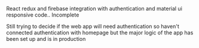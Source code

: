 React redux and firebase integration with authentication and material ui responsive code.. Incomplete

Still trying to decide if the web app will need authentication so haven't connected authentication with homepage but the major logic of the app has been set up and is in production


